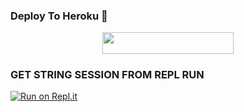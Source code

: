 
### Deploy To Heroku 📡</h4>

<p align="center"><a href="https://goorm.io/deploy?template=https://github.com/shivam-op/WINZO-VC-BOTZ"> <img src="https://img.shields.io/badge/Deploy%20To%20goorm-blueviolet?style=for-the-badge&logo=heroku" width="210" height="34.45"/></a></p>

###  GET STRING SESSION FROM REPL RUN

 [![Run on Repl.it](https://camo.githubusercontent.com/05149b448485553c6f14f6430a45c12dcc79ed3c/68747470733a2f2f7265706c2e69742f62616467652f6769746875622f6a61727669733231303930342f4a6172766973)](https://replit.com/@ZauteKm/GenerateStringSession#main.py)

